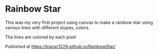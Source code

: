 # Rainbow Star

This was my very first project using canvas to make a rainbow star using various lines with different slopes, colors. 

The lines are colored by each pixel


Published at https://kiarac1229.github.io/RainbowStar/
